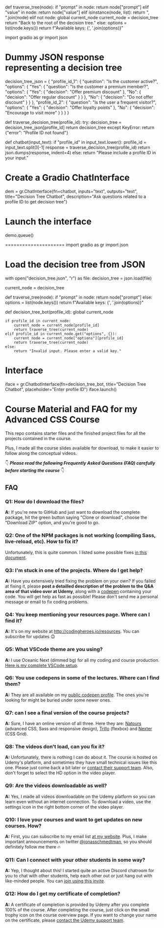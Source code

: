 def traverse_tree(node):
    if "prompt" in node:
        return node["prompt"]
    elif "value" in node:
        return node["value"]
    elif isinstance(node, list):
        return ", ".join(node)
    elif not node:
        global current_node
        current_node = decision_tree
        return "Back to the root of the decision tree."
    else:
        options = list(node.keys())
        return f"Available keys: {', '.join(options)}"
        
import gradio as gr
import json

# Dummy JSON response representing a decision tree
decision_tree_json = {
    "profile_id_1": {
        "question": "Is the customer active?",
        "options": {
            "Yes": {
                "question": "Is the customer a premium member?",
                "options": {
                    "Yes": {
                        "decision": "Offer premium discount"
                    },
                    "No": {
                        "decision": "Offer regular discount"
                    }
                }
            },
            "No": {
                "decision": "Do not offer discount"
            }
        }
    },
    "profile_id_2": {
        "question": "Is the user a frequent visitor?",
        "options": {
            "Yes": {
                "decision": "Offer loyalty points"
            },
            "No": {
                "decision": "Encourage to visit more"
            }
        }
    }
}

def traverse_decision_tree(profile_id):
    try:
        decision_tree = decision_tree_json[profile_id]
        return decision_tree
    except KeyError:
        return {"error": "Profile ID not found"}

def chatbot(input_text):
    if "profile_id" in input_text.lower():
        profile_id = input_text.split()[-1]
        response = traverse_decision_tree(profile_id)
        return json.dumps(response, indent=4)
    else:
        return "Please include a profile ID in your input."

# Create a Gradio ChatInterface
dem = gr.ChatInterface(fn=chatbot, inputs="text", outputs="text", title="Decision Tree Chatbot",
                                     description="Ask questions related to a profile ID to get decision tree")

# Launch the interface
demo.queue()



=====================
import gradio as gr
import json

# Load the decision tree from JSON
with open("decision_tree.json", "r") as file:
    decision_tree = json.load(file)

current_node = decision_tree

def traverse_tree(node):
    if "prompt" in node:
        return node["prompt"]
    else:
        options = list(node.keys())
        return f"Available keys: {', '.join(options)}"

def decision_tree_bot(profile_id):
    global current_node

    if profile_id in current_node:
        current_node = current_node[profile_id]
        return traverse_tree(current_node)
    elif profile_id in current_node.get("options", {}):
        current_node = current_node["options"][profile_id]
        return traverse_tree(current_node)
    else:
        return "Invalid input. Please enter a valid key."

# Interface
iface = gr.ChatbotInterface(fn=decision_tree_bot, title="Decision Tree Chatbot", placeholder="Enter profile ID")
iface.launch()


# Course Material and FAQ for my Advanced CSS Course

This repo contains starter files and the finished project files for all the projects contained in the course.

Plus, I made all the course slides available for download, to make it easier to follow along the conceptual videos.

👇 ***Please read the following Frequently Asked Questions (FAQ) carefully before starting the course*** 👇

## FAQ

### Q1: How do I download the files?

**A:** If you're new to GitHub and just want to download the complete package, hit the green button saying "Clone or download", choose the "Download ZIP" option, and you're good to go.

### Q2: One of the NPM packages is not working (compiling Sass, live-reload, etc). How to fix it?

Unfortunately, this is quite common. I listed some possible fixes [in this document](npm-fixes.md).

### Q3: I'm stuck in one of the projects. Where do I get help?

**A:** Have you extensively tried fixing the problem on your own? If you failed at fixing it, please **post a detailled description of the problem to the Q&A area of that video over at Udemy**, along with a [codepen](https://codepen.io/pen/) containing your code. You will get help as fast as possible! Please don't send me a personal message or email to fix coding problems.

### Q4: You keep mentioning your resources page. Where can I find it?

**A:** It's on my website at <http://codingheroes.io/resources>. You can subscribe for updates 😉

### Q5: What VSCode theme are you using?

**A:** I use Oceanic Next (dimmed bg) for all my coding and course production. [Here is my complete VSCode setup](vscode-setup.md).

### Q6: You use codepens in some of the lectures. Where can I find them?

**A:** They are all available on my [public codepen profile](https://codepen.io/jonasschmedtmann/pens/public/). The ones you're looking for might be buried under some newer ones.

### Q7: can I see a final version of the course projects?

**A:** Sure, I have an online version of all three. Here they are: [Natours](https://natours.netlify.com) (advanced CSS, Sass and responsive design), [Trillo](http://trillo.netlify.com/) (flexbox) and [Nexter](https://nexter.netlify.com/) (CSS Grid).

### Q8: The videos don't load, can you fix it?

**A:** Unfortunately, there is nothing I can do about it. The course is hosted on Udemy's platform, and sometimes they have small technical issues like this one. Please just come back a bit later or [contact their support team](https://support.udemy.com/hc/en-us). Also, don't forget to select the HD option in the video player.

### Q9: Are the videos downloadable as well?

**A:** Yes, I made all videos downloadable on the Udemy platform so you can learn even without an internet connection. To download a video, use the settings icon in the right bottom corner of the video player.

### Q10: I love your courses and want to get updates on new courses. How?

**A:** First, you can subscribe to my email list [at my website](http://codingheroes.io/newsletter). Plus, I make important announcements on twitter [@jonasschmedtman](https://twitter.com/jonasschmedtman), so you should definitely follow me there 🔥

### Q11: Can I connect with your other students in some way?

**A:** Yep, I thought about this! I started quite an active Discord chatroom for you to chat with other students, help each other out or just hang out with like-minded people. You can [join using this invite](https://discord.gg/0ocsLcmnIZqxMSYD).

### Q12: How do I get my certificate of completion?

**A:** A certificate of completion is provided by Udemy after you complete 100% of the course. After completing the course, just click on the small trophy icon on the course overview page. If you want to change your name on the certificate, please [contact the Udemy support team](https://support.udemy.com/hc/en-us).
